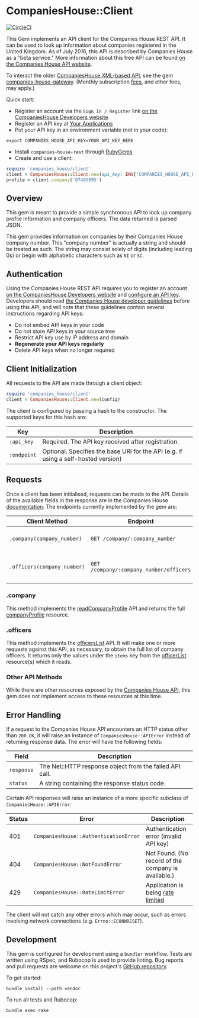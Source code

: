 # CompaniesHouse::Client

[![CircleCI](https://circleci.com/gh/gocardless/companies-house-rest.svg?style=svg)](https://circleci.com/gh/gocardless/companies-house-rest)

This Gem implements an API client for the Companies House REST API. It can be
used to look up information about companies registered in the United Kingdom.
As of July 2016, this API is described by Companies House as a "beta service."
More information about this free API can be found
[on the Companies House API website](https://developer.companieshouse.gov.uk/api/docs/index.html).

To interact the older [CompaniesHouse XML-based API](http://xmlgw.companieshouse.gov.uk/),
see the gem [companies-house-gateway](https://github.com/gocardless/companies-house-gateway-ruby).
(Monthly subscription [fees](http://xmlgw.companieshouse.gov.uk/CHDpriceList.shtml), and other fees, may apply.)

Quick start:
* Register an account via the `Sign In / Register` link
[on the CompaniesHouse Developers website](https://developer.companieshouse.gov.uk/api/docs/)
* Register an API key at [Your Applications](https://developer.companieshouse.gov.uk/developer/applications)
* Put your API key in an environment variable (not in your code):

``` shell
export COMPANIES_HOUSE_API_KEY=YOUR_API_KEY_HERE

```
* Install `companies-house-rest` through [RubyGems](https://rubygems.org/gems/companies-house-rest)
* Create and use a client:

``` ruby
require 'companies_house/client'
client = CompaniesHouse::Client.new(api_key: ENV['COMPANIES_HOUSE_API_KEY'])
profile = client.company('07495895')
```


## Overview
This gem is meant to provide a simple synchronous API to look up company profile
information and company officers. The data returned is parsed JSON.

This gem provides information on companies by their Companies House company
number. This "company number" is actually a string and should be treated as such.
The string may consist solely of digits (including leading 0s) or begin with
alphabetic characters such as `NI` or `SC`.

## Authentication

Using the Companies House REST API requires you to register an account
[on the CompaniesHouse Developers website](https://developer.companieshouse.gov.uk/api/docs/)
and [configure an API key](https://developer.companieshouse.gov.uk/developer/applications).
Developers should read
[the Companies House developer guidelines](https://developer.companieshouse.gov.uk/api/docs/index/gettingStarted/developerGuidelines.html)
before using this API, and will note that these guidelines contain several
instructions regarding API keys:

* Do not embed API keys in your code
* Do not store API keys in your source tree
* Restrict API key use by IP address and domain
* **Regenerate your API keys regularly**
* Delete API keys when no longer required

## Client Initialization

All requests to the API are made through a client object:

```ruby
require 'companies_house/client'
client = CompaniesHouse::Client.new(config)
```

The client is configured by passing a hash to the constructor. The supported keys for this
hash are:

| Key         | Description |
| ----------- | ----------- |
| `:api_key`  | Required. The API key received after registration. |
| `:endpoint` | Optional. Specifies the base URI for the API (e.g. if using a self-hosted version) |

## Requests

Once a client has been initialised, requests can be made to the API.
Details of the available fields in the response are in the Companies House
[documentation](https://developer.companieshouse.gov.uk/api/docs/index.html).
The endpoints currently implemented by the gem are:

| Client Method               | Endpoint                                | Description |
| --------------------------- | --------------------------------------- | ----------- |
| `.company(company_number)`  | `GET /company/:company_number`          | Retrieves a company profile. |
| `.officers(company_number)` | `GET /company/:company_number/officers` | Retrieves a list of company officers. |

### .company
This method implements the [readCompanyProfile](https://developer.companieshouse.gov.uk/api/docs/company/company_number/readCompanyProfile.html)
API and returns the full [companyProfile](https://developer.companieshouse.gov.uk/api/docs/company/company_number/companyProfile-resource.html)
resource.

### .officers
This method implements the [officersList](https://developer.companieshouse.gov.uk/api/docs/company/company_number/officers/officerList.html)
API. It will make one or more requests against this API, as necessary, to obtain
the full list of company officers. It returns only the values under the `items`
key from the
[officerList](https://developer.companieshouse.gov.uk/api/docs/company/company_number/officers/officerList-resource.html)
resource(s) which it reads.

### Other API Methods
While there are other resources exposed by the
[Companies House API](https://developer.companieshouse.gov.uk/api/docs/index.html),
this gem does not implement access to these resources at this time.

## Error Handling
If a request to the Companies House API encounters an HTTP status other than
`200 OK`, it will raise an instance of `CompaniesHouse::APIError` instead of
returning response data. The error will have the following fields:

| Field      | Description |
| ---------- | ----------- |
| `response` | The Net::HTTP response object from the failed API call. |
| `status`   | A string containing the response status code. |


Certain API responses will raise an instance of a more specific subclass of
`CompaniesHouse::APIError`:

| Status | Error                                 | Description |
| ------ | ------------------------------------- | ----------- |
| 401    | `CompaniesHouse::AuthenticationError` | Authentication error (invalid API key) |
| 404    | `CompaniesHouse::NotFoundError`       | Not Found. (No record of the company is available.) |
| 429    | `CompaniesHouse::RateLimitError`      | Application is being [rate limited](https://developer.companieshouse.gov.uk/api/docs/index/gettingStarted/rateLimiting.html) |

The client will not catch any other errors which may occur, such as
errors involving  network connections (e.g. `Errno::ECONNRESET`).

## Development

This gem is configured for development using a `bundler` workflow.
Tests are written using RSpec, and Rubocop is used to provide linting.
Bug reports and pull requests are welcome on this project's
[GitHub repository](https://github.com/gocardless/companies-house-rest).

To get started:

``` shell
bundle install --path vendor
```


To run all tests and Rubocop:

```shell
bundle exec rake
```
